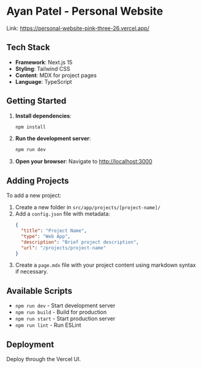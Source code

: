 # Ayan Patel - Personal Website

Link: https://personal-website-pink-three-26.vercel.app/

## Tech Stack

- **Framework**: Next.js 15
- **Styling**: Tailwind CSS
- **Content**: MDX for project pages
- **Language**: TypeScript

## Getting Started

1. **Install dependencies**:
   ```bash
   npm install
   ```

2. **Run the development server**:
   ```bash
   npm run dev
   ```

3. **Open your browser**:
   Navigate to [http://localhost:3000](http://localhost:3000)

## Adding Projects

To add a new project:

1. Create a new folder in `src/app/projects/[project-name]/`
2. Add a `config.json` file with metadata:
   ```json
   {
     "title": "Project Name",
     "type": "Web App",
     "description": "Brief project description",
     "url": "/projects/project-name"
   }
   ```
3. Create a `page.mdx` file with your project content using markdown syntax if necessary.

## Available Scripts

- `npm run dev` - Start development server
- `npm run build` - Build for production
- `npm run start` - Start production server
- `npm run lint` - Run ESLint

## Deployment
Deploy through the Vercel UI.

